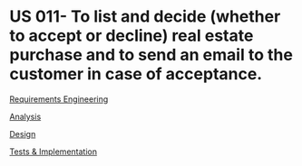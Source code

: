 # US 011- To list and decide (whether to accept or decline) real estate purchase and to send an email to the customer in case of acceptance.

[Requirements Engineering](01.requirements-engineering/Readme.md)

[Analysis](02.analysis/Readme.md)

[Design](03.design/Readme.md)

[Tests & Implementation ](04.tests-and-implementation/Readme.md)
